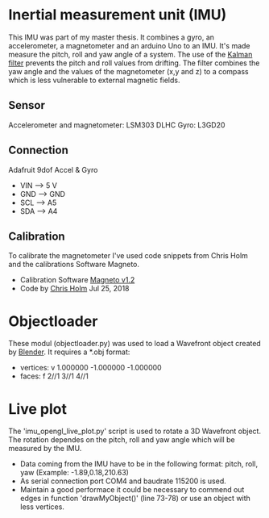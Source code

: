 # Inertial measurement unit (IMU)
This IMU was part of my master thesis. It combines a gyro, an accelerometer, a magnetometer  and an arduino Uno to an IMU. It's made measure the pitch, roll and yaw angle of a system.
The use of the [Kalman filter](https://en.wikipedia.org/wiki/Kalman_filter) prevents the pitch and roll values from drifting. The filter combines the yaw angle and the values of the magnetometer (x,y and z) to a compass which is less vulnerable to external magnetic fields.

## Sensor
Accelerometer and magnetometer: LSM303 DLHC
Gyro: L3GD20

## Connection
Adafruit 9dof Accel & Gyro
* VIN  -->   5 V
* GND  -->   GND
* SCL  -->   A5
* SDA  -->   A4

## Calibration
To calibrate the magnetometer I've used code snippets from Chris Holm and the calibrations Software Magneto.
* Calibration Software [Magneto v1.2](https://sites.google.com/site/sailboatinstruments1/home)
* Code by [Chris Holm](https://forums.adafruit.com/viewtopic.php?f=8&t=136357&p=685932) Jul 25, 2018

# Objectloader
These modul (objectloader.py) was used to load a Wavefront object created by [Blender](https://www.blender.org/).
It requires a *.obj format:
* vertices: v 1.000000 -1.000000 -1.000000
* faces: f 2//1 3//1 4//1

# Live plot
The 'imu_opengl_live_plot.py' script is used to rotate a 3D Wavefront object. The rotation dependes on the pitch, roll and yaw angle which will be measured by the IMU. 
* Data coming from the IMU have to be in the following format: pitch, roll, yaw (Example: -1.89,0.18,210.63)
* As serial connection port COM4 and baudrate 115200 is used.
* Maintain a good performace it could be necessary to commend out edges in function 'drawMyObject()' (line 73-78) or use an object with less vertices.